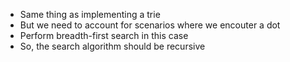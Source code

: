 - Same thing as implementing a trie
- But we need to account for scenarios where we encouter a dot
- Perform breadth-first search in this case
- So, the search algorithm should be recursive